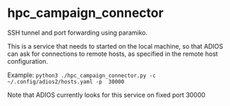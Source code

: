 # hpc_campaign_connector
SSH tunnel and port forwarding using paramiko.

This is a service that needs to started on the local machine, so that ADIOS can ask for connections to remote hosts, as specified in the remote host configuration. 

Example: `python3 ./hpc_campaign_connector.py -c ~/.config/adios2/hosts.yaml -p  30000`

Note that ADIOS currently looks for this service on fixed port 30000
